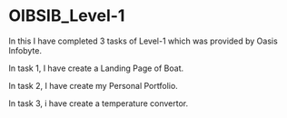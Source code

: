 # OIBSIB_Level-1

In this I have completed 3 tasks of Level-1 which was provided by Oasis Infobyte.

In task 1, I have create a Landing Page of Boat.

In task 2, I have create my Personal Portfolio.

In task 3, i have create a temperature convertor.
